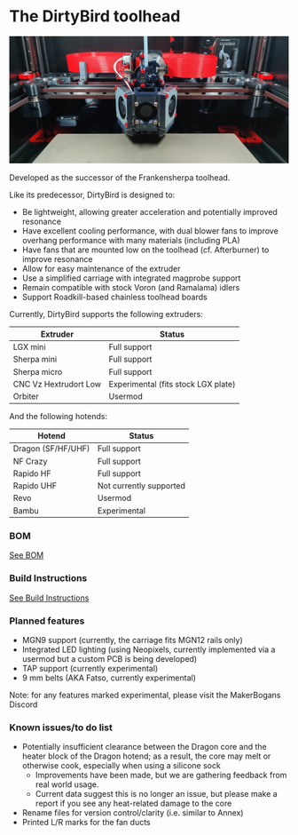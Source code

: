 # The DirtyBird toolhead

![DirtyBird Toolhead](./images/hero.jpg)

Developed as the successor of the Frankensherpa toolhead.

Like its predecessor, DirtyBird is designed to:

- Be lightweight, allowing greater acceleration and potentially improved resonance
- Have excellent cooling performance, with dual blower fans to improve overhang performance with many materials (including PLA)
- Have fans that are mounted low on the toolhead (cf. Afterburner) to improve resonance
- Allow for easy maintenance of the extruder
- Use a simplified carriage with integrated magprobe support
- Remain compatible with stock Voron (and Ramalama) idlers
- Support Roadkill-based chainless toolhead boards

Currently, DirtyBird supports the following extruders:

| Extruder | Status |
| ------- | ------- |
| LGX mini | Full support |
| Sherpa mini | Full support |
| Sherpa micro | Full support |
| CNC Vz Hextrudort Low | Experimental (fits stock LGX plate) |
| Orbiter | Usermod |

And the following hotends:

| Hotend | Status |
| ------- | ------- |
| Dragon (SF/HF/UHF) | Full support |
| NF Crazy | Full support |
| Rapido HF | Full support |
| Rapido UHF | Not currently supported |
| Revo | Usermod |
| Bambu | Experimental |

### BOM

[See BOM](./docs//bill-of-materials.md)

### Build Instructions

[See Build Instructions](./docs/build.md)

### Planned features

- MGN9 support (currently, the carriage fits MGN12 rails only)
- Integrated LED lighting (using Neopixels, currently implemented via a usermod but a custom PCB is being developed)
- TAP support (currently experimental)
- 9 mm belts (AKA Fatso, currently experimental)

Note: for any features marked experimental, please visit the MakerBogans Discord

### Known issues/to do list

- Potentially insufficient clearance between the Dragon core and the heater block of the Dragon hotend; as a result, the core may melt or otherwise cook, especially when using a silicone sock
  - Improvements have been made, but we are gathering feedback from real world usage.
  - Current data suggest this is no longer an issue, but please make a report if you see any heat-related damage to the core
- Rename files for version control/clarity (i.e. similar to Annex)
- Printed L/R marks for the fan ducts
